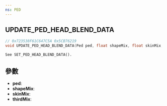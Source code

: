 ```yaml
---
ns: PED
---
```

## UPDATE_PED_HEAD_BLEND_DATA

```c
// 0x723538F61C647C5A 0x5CB76219
void UPDATE_PED_HEAD_BLEND_DATA(Ped ped, float shapeMix, float skinMix, float thirdMix);
```

```
See SET_PED_HEAD_BLEND_DATA().  
```

## 參數
* **ped**: 
* **shapeMix**: 
* **skinMix**: 
* **thirdMix**: 


